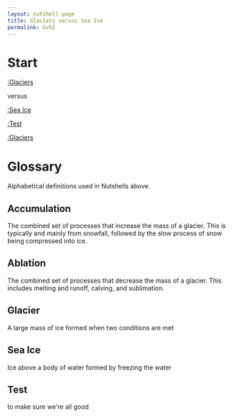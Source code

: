```yaml
---
layout: nutshell-page
title: Glaciers versus Sea Ice
permalink: GvSI
---
```

# Start

[:Glaciers](#glacier)

versus

[:Sea Ice](#seaice)

[:Test](#glacier)

[:Glaciers](#test)

# Glossary
Alphabetical definitions used in Nutshells above.

## Accumulation
The combined set of processes that increase the mass of a glacier. This is typically and mainly from snowfall, followed by the slow process of snow being compressed into ice.

## Ablation
The combined set of processes that decrease the mass of a glacier. This includes melting and runoff, calving, and sublimation.

## Glacier
A large mass of ice formed when two conditions are met

## Sea Ice
Ice above a body of water formed by freezing the water

## Test
to make sure we're all good
